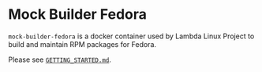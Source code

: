 # Mock Builder Fedora

`mock-builder-fedora` is a docker container used by Lambda Linux Project to build and maintain RPM packages for Fedora.

Please see [`GETTING_STARTED.md`](GETTING_STARTED.md).
